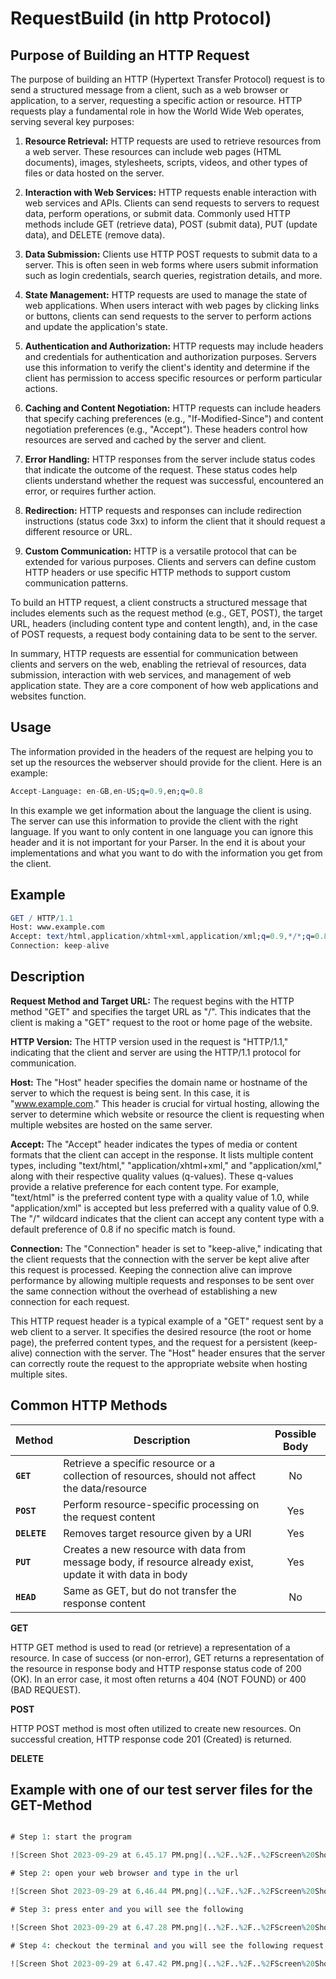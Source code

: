 # RequestBuild (in http Protocol)

## Purpose of Building an HTTP Request

The purpose of building an HTTP (Hypertext Transfer Protocol) request is to send a structured message from a client, such as a web browser or application, to a server, requesting a specific action or resource. HTTP requests play a fundamental role in how the World Wide Web operates, serving several key purposes:

1. **Resource Retrieval:** HTTP requests are used to retrieve resources from a web server. These resources can include web pages (HTML documents), images, stylesheets, scripts, videos, and other types of files or data hosted on the server.

2. **Interaction with Web Services:** HTTP requests enable interaction with web services and APIs. Clients can send requests to servers to request data, perform operations, or submit data. Commonly used HTTP methods include GET (retrieve data), POST (submit data), PUT (update data), and DELETE (remove data).

3. **Data Submission:** Clients use HTTP POST requests to submit data to a server. This is often seen in web forms where users submit information such as login credentials, search queries, registration details, and more.

4. **State Management:** HTTP requests are used to manage the state of web applications. When users interact with web pages by clicking links or buttons, clients can send requests to the server to perform actions and update the application's state.

5. **Authentication and Authorization:** HTTP requests may include headers and credentials for authentication and authorization purposes. Servers use this information to verify the client's identity and determine if the client has permission to access specific resources or perform particular actions.

6. **Caching and Content Negotiation:** HTTP requests can include headers that specify caching preferences (e.g., "If-Modified-Since") and content negotiation preferences (e.g., "Accept"). These headers control how resources are served and cached by the server and client.

7. **Error Handling:** HTTP responses from the server include status codes that indicate the outcome of the request. These status codes help clients understand whether the request was successful, encountered an error, or requires further action.

8. **Redirection:** HTTP requests and responses can include redirection instructions (status code 3xx) to inform the client that it should request a different resource or URL.

9. **Custom Communication:** HTTP is a versatile protocol that can be extended for various purposes. Clients and servers can define custom HTTP headers or use specific HTTP methods to support custom communication patterns.

To build an HTTP request, a client constructs a structured message that includes elements such as the request method (e.g., GET, POST), the target URL, headers (including content type and content length), and, in the case of POST requests, a request body containing data to be sent to the server.

In summary, HTTP requests are essential for communication between clients and servers on the web, enabling the retrieval of resources, data submission, interaction with web services, and management of web application state. They are a core component of how web applications and websites function.

## Usage

The information provided in the headers of the request are helping you to set up the resources the webserver should provide for the client. Here is an example:

```mathematica
Accept-Language: en-GB,en-US;q=0.9,en;q=0.8
``` 
In this example we get information about the language the client is using. The server can use this information to provide the client with the right language.
If you want to only content in one language you can ignore this header and it is not important for your Parser.
In the end it is about your implementations and what you want to do with the information you get from the client.

## Example
```mathematica
GET / HTTP/1.1
Host: www.example.com
Accept: text/html,application/xhtml+xml,application/xml;q=0.9,*/*;q=0.8
Connection: keep-alive
```

## Description

**Request Method and Target URL:** The request begins with the HTTP method "GET" and specifies the target URL as "/". This indicates that the client is making a "GET" request to the root or home page of the website.

**HTTP Version:** The HTTP version used in the request is "HTTP/1.1," indicating that the client and server are using the HTTP/1.1 protocol for communication.

**Host:** The "Host" header specifies the domain name or hostname of the server to which the request is being sent. In this case, it is "www.example.com." This header is crucial for virtual hosting, allowing the server to determine which website or resource the client is requesting when multiple websites are hosted on the same server.

**Accept:** The "Accept" header indicates the types of media or content formats that the client can accept in the response. It lists multiple content types, including "text/html," "application/xhtml+xml," and "application/xml," along with their respective quality values (q-values). These q-values provide a relative preference for each content type. For example, "text/html" is the preferred content type with a quality value of 1.0, while "application/xml" is accepted but less preferred with a quality value of 0.9. The "/" wildcard indicates that the client can accept any content type with a default preference of 0.8 if no specific match is found.

**Connection:** The "Connection" header is set to "keep-alive," indicating that the client requests that the connection with the server be kept alive after this request is processed. Keeping the connection alive can improve performance by allowing multiple requests and responses to be sent over the same connection without the overhead of establishing a new connection for each request.

This HTTP request header is a typical example of a "GET" request sent by a web client to a server. It specifies the desired resource (the root or home page), the preferred content types, and the request for a persistent (keep-alive) connection with the server. The "Host" header ensures that the server can correctly route the request to the appropriate website when hosting multiple sites.

## Common HTTP Methods

|Method|Description|Possible Body|
|:----|----|:----:|
|**`GET`** | Retrieve a specific resource or a collection of resources, should not affect the data/resource| No|
|**`POST`** | Perform resource-specific processing on the request content| Yes|
|**`DELETE`** | Removes target resource given by a URI| Yes|
|**`PUT`** | Creates a new resource with data from message body, if resource already exist, update it with data in body | Yes|
|**`HEAD`** | Same as GET, but do not transfer the response content  | No|

__GET__

HTTP GET method is used to read (or retrieve) a representation of a resource. In case of success (or non-error), GET returns a representation of the resource in response body and HTTP response status code of 200 (OK). In an error case, it most often returns a 404 (NOT FOUND) or 400 (BAD REQUEST).

__POST__

HTTP POST method is most often utilized to create new resources. On successful creation, HTTP response code 201 (Created) is returned.

__DELETE__


## Example with one of our test server files for the GET-Method

```mathematica

# Step 1: start the program

![Screen Shot 2023-09-29 at 6.45.17 PM.png](..%2F..%2F..%2FScreen%20Shot%202023-09-29%20at%206.45.17%20PM.png)

# Step 2: open your web browser and type in the url

![Screen Shot 2023-09-29 at 6.46.44 PM.png](..%2F..%2F..%2FScreen%20Shot%202023-09-29%20at%206.46.44%20PM.png)

# Step 3: press enter and you will see the following

![Screen Shot 2023-09-29 at 6.47.28 PM.png](..%2F..%2F..%2FScreen%20Shot%202023-09-29%20at%206.47.28%20PM.png)

# Step 4: checkout the terminal and you will see the following request message by the client

![Screen Shot 2023-09-29 at 6.47.42 PM.png](..%2F..%2F..%2FScreen%20Shot%202023-09-29%20at%206.47.42%20PM.png)


